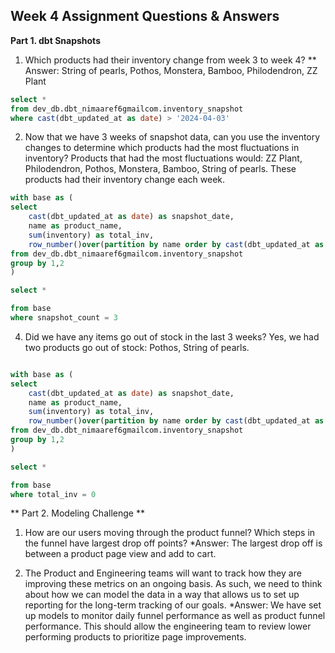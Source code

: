 ## Week 4 Assignment Questions & Answers

**Part 1. dbt Snapshots**

	
1. Which products had their inventory change from week 3 to week 4?
** Answer: String of pearls, Pothos, Monstera, Bamboo, Philodendron, ZZ Plant
```sql 
select * 
from dev_db.dbt_nimaaref6gmailcom.inventory_snapshot
where cast(dbt_updated_at as date) > '2024-04-03'
```

2. Now that we have 3 weeks of snapshot data, can you use the inventory changes to determine which products had the most fluctuations in inventory?
Products that had the most fluctuations would: ZZ Plant, Philodendron, Pothos, Monstera, Bamboo, String of pearls. These products had their inventory change each week. 
``` sql 
with base as (
select 
    cast(dbt_updated_at as date) as snapshot_date,
    name as product_name, 
    sum(inventory) as total_inv,
    row_number()over(partition by name order by cast(dbt_updated_at as date) asc) as snapshot_count
from dev_db.dbt_nimaaref6gmailcom.inventory_snapshot
group by 1,2
)

select *

from base 
where snapshot_count = 3
```
4.  Did we have any items go out of stock in the last 3 weeks? 
Yes, we had two products go out of stock: Pothos, String of pearls. 
``` sql 

with base as (
select 
    cast(dbt_updated_at as date) as snapshot_date,
    name as product_name, 
    sum(inventory) as total_inv,
    row_number()over(partition by name order by cast(dbt_updated_at as date) asc) as snapshot_count
from dev_db.dbt_nimaaref6gmailcom.inventory_snapshot
group by 1,2
)

select *

from base 
where total_inv = 0
```


** Part 2. Modeling Challenge ** 

1. How are our users moving through the product funnel? Which steps in the funnel have largest drop off points?
*Answer: The largest drop off is between a product page view and add to cart. 

2. The Product and Engineering teams will want to track how they are improving these metrics on an ongoing basis. As such, we need to think about how we can model the data in a way that allows us to set up reporting for the long-term tracking of our goals.
*Answer: We have set up models to monitor daily funnel performance as well as product funnel performance. This should allow the engineering team to review lower performing products to prioritize page improvements. 

